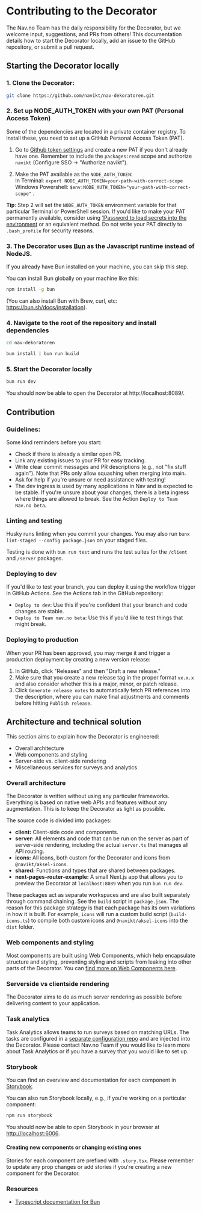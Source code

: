 # Contributing to the Decorator

The Nav.no Team has the daily responsibility for the Decorator, but we welcome input, suggestions, and PRs from others! This documentation details how to start the Decorator locally, add an issue to the GitHub repository, or submit a pull request.

## Starting the Decorator locally

### 1. Clone the Decorator:

```bash
git clone https://github.com/navikt/nav-dekoratoren.git
```

### 2. Set up NODE_AUTH_TOKEN with your own PAT (Personal Access Token)

Some of the dependencies are located in a private container registry. To install these, you need to set up a GitHub Personal Access Token (PAT).

1. Go to [Github token settings](https://github.com/settings/tokens) and create a new PAT if you don't already have one. Remember to include the `packages:read` scope and authorize `navikt` (Configure SSO -> "Authorize navikt").

2. Make the PAT available as the `NODE_AUTH_TOKEN`:<br>In Terminal: `export NODE_AUTH_TOKEN=your-path-with-correct-scope`<br>Windows Powershell: `$env:NODE_AUTH_TOKEN="your-path-with-correct-scope"`
   .

**Tip**: Step 2 will set the `NODE_AUTH_TOKEN` environment variable for that particular Terminal or PowerShell session. If you'd like to make your PAT permanently available, consider using [1Password to load secrets into the environment](https://developer.1password.com/docs/cli/secrets-environment-variables/) or an equivalent method. Do not write your PAT directly to `.bash_profile` for security reasons.

### 3. The Decorator uses [Bun](https://bun.sh) as the Javascript runtime instead of NodeJS.

If you already have Bun installed on your machine, you can skip this step.

You can install Bun globally on your machine like this:

```bash
npm install -g bun
```

(You can also install Bun with Brew, curl, etc: https://bun.sh/docs/installation).

### 4. Navigate to the root of the repository and install dependencies

```bash
cd nav-dekoratoren

bun install | bun run build
```

### 5. Start the Decorator locally

```bash
bun run dev
```

You should now be able to open the Decorator at http://localhost:8089/.

## Contribution

### Guidelines:

Some kind reminders before you start:

- Check if there is already a similar open PR.
- Link any existing issues to your PR for easy tracking.
- Write clear commit messages and PR descriptions (e.g., not "fix stuff again"). Note that PRs only allow squashing when merging into main.
- Ask for help if you're unsure or need assistance with testing!
- The dev ingress is used by many applications in Nav and is expected to be stable. If you're unsure about your changes, there is a beta ingress where things are allowed to break. See the Action `Deploy to Team Nav.no beta`.

### Linting and testing

Husky runs linting when you commit your changes. You may also run `bunx lint-staged --config package.json` on your staged files.

Testing is done with `bun run test` and runs the test suites for the `/client` and `/server` packages.

### Deploying to dev

If you'd like to test your branch, you can deploy it using the workflow trigger in GitHub Actions. See the Actions tab in the GitHub repository:

- `Deploy to dev`: Use this if you're confident that your branch and code changes are stable.
- `Deploy to Team nav.no beta`: Use this if you'd like to test things that might break.

### Deploying to production

When your PR has been approved, you may merge it and trigger a production deployment by creating a new version release:

1. In GitHub, click "Releases" and then "Draft a new release."
2. Make sure that you create a new release tag in the proper format `vx.x.x` and also consider whether this is a major, minor, or patch release.
3. Click `Generate release notes` to automatically fetch PR references into the description, where you can make final adjustments and comments before hitting `Publish release`.

## Architecture and technical solution

This section aims to explain how the Decorator is engineered:

- Overall architecture
- Web components and styling
- Server-side vs. client-side rendering
- Miscellaneous services for surveys and analytics

### Overall architecture

The Decorator is written without using any particular frameworks. Everything is based on native web APIs and features without any augmentation. This is to keep the Decorator as light as possible.

The source code is divided into packages:

- **client:** Client-side code and components.
- **server:** All elements and code that can be run on the server as part of server-side rendering, including the actual `server.ts` that manages all API routing.
- **icons:** All icons, both custom for the Decorator and icons from `@navikt/aksel-icons`.
- **shared:** Functions and types that are shared between packages.
- **next-pages-router-example:** A small Next.js app that allows you to preview the Decorator at `localhost:8089` when you run `bun run dev`.

These packages act as separate workspaces and are also built separately through command chaining. See the `build` script in `package.json`. The reason for this package strategy is that each package has its own variations in how it is built. For example, `icons` will run a custom build script (`build-icons.ts`) to compile both custom icons and `@navikt/aksel-icons` into the `dist` folder.

### Web components and styling

Most components are built using Web Components, which help encapsulate structure and styling, preventing styling and scripts from leaking into other parts of the Decorator. You can [find more on Web Components here](https://developer.mozilla.org/en-US/docs/Web/API/Web_components).

### Serverside vs clientside rendering

The Decorator aims to do as much server rendering as possible before delivering content to your application.

### Task analytics

Task Analytics allows teams to run surveys based on matching URLs. The tasks are configured in a [separate configuration repo](https://github.com/navikt/nav-dekoratoren-config) and are injected into the Decorator. Please contact Nav.no Team if you would like to learn more about Task Analytics or if you have a survey that you would like to set up.

### Storybook

You can find an overview and documentation for each component in [Storybook](https://navikt.github.io/decorator-next).

You can also run Storybook locally, e.g., if you're working on a particular component:

```bash
npm run storybook
```

You should now be able to open Storybook in your browser at [http://localhost:6006](http://localhost:6006).

#### Creating new components or changing existing ones

Stories for each component are prefixed with `.story.tsx`. Please remember to update any prop changes or add stories if you're creating a new component for the Decorator.

### Resources

- [Typescript documentation for Bun](https://bun.sh/docs/typescript)
